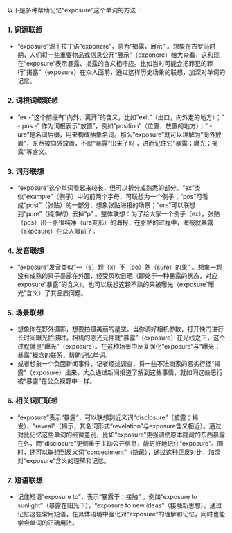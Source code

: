 以下是多种帮助记忆“exposure”这个单词的方法：

### 1. 词源联想
 - “exposure”源于拉丁语“exponere”，意为“揭露，展示” 。想象在古罗马时期，人们将一些重要物品或信息公开“展示”（exponere）给大众看，这和现在“exposure”表示暴露、揭露的含义相呼应。比如当时可能会把罪犯的罪行“揭露”（exposure）在众人面前，通过这样历史场景的联想，加深对单词的记忆。

### 2. 词根词缀联想
 - “ex -”这个前缀有“向外，离开”的含义，比如“exit”（出口，向外走的地方）；“ - pos -” 作为词根表示“放置”，例如“position”（位置，放置的地方）；“ - ure”是名词后缀，用来构成抽象名词。那么“exposure”就可以理解为“向外放置”，东西被向外放置，不就“暴露”出来了吗 ，进而记住它“暴露；曝光；揭露”等含义。

### 3. 词形联想
 - “exposure”这个单词看起来较长，但可以拆分成熟悉的部分。“ex”类似“example”（例子）中的前两个字母，可联想为一个例子；“pos”可看成“post”（张贴）的一部分，想象张贴海报的场景；“ure”可以联想到“pure”（纯净的）去掉“p” 。整体联想：为了给大家一个例子（ex），张贴（pos）出一张很纯净（ure变形）的海报，在张贴的过程中，海报就暴露（exposure）在众人眼前了。

### 4. 发音联想
 - “exposure”发音类似“一（e）颗（x）不（po）熟（sure）的果” 。想象一颗没有成熟的果子暴露在外面，经受风吹日晒（即处于一种暴露的状态，对应exposure“暴露”的含义）。也可以联想这颗不熟的果被曝光（exposure“曝光”含义）了其品质问题。 

### 5. 场景联想
 - 想象你在野外摄影，想要拍摄美丽的星空。当你调好相机参数，打开快门进行长时间曝光拍摄时，相机的感光元件就“暴露”（exposure）在光线之下，这个过程就是“曝光”（exposure）。在这种场景中反复强化“exposure”与“曝光；暴露”概念的联系，帮助记忆单词。
 - 或者想象一个负面新闻事件，记者经过调查，将一些不法商家的恶劣行径“揭露”（exposure）出来，大众通过新闻报道了解到这些事情，就如同这些恶行被“暴露”在公众视野中一样。

### 6. 相关词汇联想
 - “exposure”表示“暴露”，可以联想到近义词“disclosure”（披露；揭发）、“reveal”（揭示，其名词形式“revelation”与exposure含义相近）。通过对比记忆这些单词的细微差别，比如“exposure”更强调使原本隐藏的东西暴露在外，而“disclosure”更侧重于主动公开信息，能更好地记住“exposure”。同时，还可以联想到反义词“concealment”（隐藏），通过这种正反对比，加深对“exposure”含义的理解和记忆。

### 7. 短语联想
 - 记住短语“exposure to”，表示“暴露于；接触” 。例如“exposure to sunlight”（暴露在阳光下），“exposure to new ideas”（接触新思想）。通过记忆这些常用短语，在具体语境中强化对“exposure”的理解和记忆，同时也能学会单词的正确用法。 